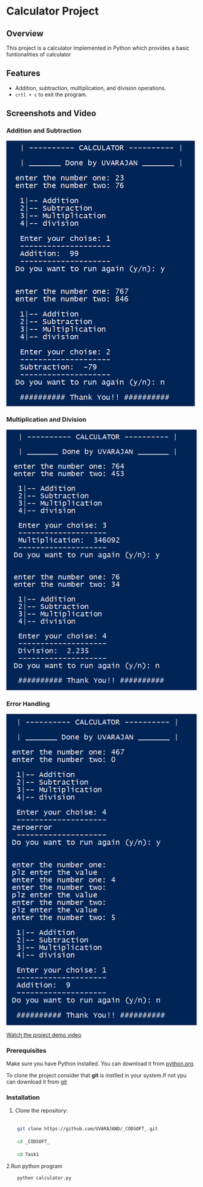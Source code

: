 # Calculator Project

## Overview

This project is a calculator implemented in Python which  provides a basic funtionalities of calculator 

## Features

- Addition, subtraction, multiplication, and division operations.
- `crtl + c` to exit the program.


## Screenshots and Video
### Addition and Subtraction

![Screenshot 1](screenshot/screenshot1.PNG)

### Multiplication and Division
![Screenshot 2](screenshot/screenshot2.PNG)

### Error Handling
![Screenshot 3](screenshot/screenshot3.PNG)

[Watch the project demo video](video/demo.mp4)

### Prerequisites

Make sure you have Python installed. You can download it from [python.org](https://www.python.org/).

To clone the project consider that **git** is instlled in your system.If not ypu can download it from [git](https://git-scm.com/downloads)

### Installation

1. Clone the repository:

```bash

    git clone https://github.com/UVARAJAND/_CODSOFT_.git

    cd _CODSOFT_

    cd Task1
```

2.Run python program
```bash
    python calculator.py
```
